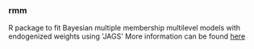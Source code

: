 ### rmm
R package to fit Bayesian multiple membership multilevel models with endogenized weights using 'JAGS'
More information can be found [here](http://benrosche.com/rmm/)
